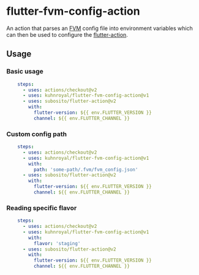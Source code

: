 # flutter-fvm-config-action
An action that parses an [FVM](https://github.com/leoafarias/fvm) config file into environment variables which 
can then be used to configure the [flutter-action](https://github.com/subosito/flutter-action).


## Usage

### Basic usage
```yaml
    steps:
      - uses: actions/checkout@v2
      - uses: kuhnroyal/flutter-fvm-config-action@v1
      - uses: subosito/flutter-action@v2
        with:
          flutter-version: ${{ env.FLUTTER_VERSION }}
          channel: ${{ env.FLUTTER_CHANNEL }}
```

### Custom config path
```yaml
    steps:
      - uses: actions/checkout@v2
      - uses: kuhnroyal/flutter-fvm-config-action@v1
        with:
          path: 'some-path/.fvm/fvm_config.json'
      - uses: subosito/flutter-action@v2
        with:
          flutter-version: ${{ env.FLUTTER_VERSION }}
          channel: ${{ env.FLUTTER_CHANNEL }}
```

### Reading specific flavor
```yaml
    steps:
      - uses: actions/checkout@v2
      - uses: kuhnroyal/flutter-fvm-config-action@v1
        with:
          flavor: 'staging'
      - uses: subosito/flutter-action@v2
        with:
          flutter-version: ${{ env.FLUTTER_VERSION }}
          channel: ${{ env.FLUTTER_CHANNEL }}
```